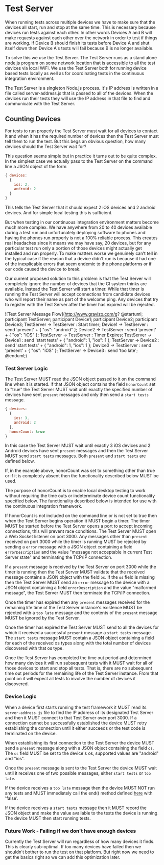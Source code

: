 # Test Server

When running tests across multiple devices we have to make sure that the devices all start, run and stop at the same
time. This is necessary because devices run tests against each other. In other words Devices A and B will make requests
against each other over the network in order to test if things are working. If Device B should finish its tests
before Device A and shut itself down then Device A's tests will fail because B is no longer available.

To solve this we use the Test Server. The Test Server runs as a stand alone node.js program on some network location
that is accessible to all the test devices via local WiFi. We use the Test Server both for running device based
tests locally as well as for coordinating tests in the continuous integration environment.

The Test Server is a singleton Node.js process. It's IP address is written in a file called server-address.js that
is passed to all of the devices. When the devices run their tests they will use the IP address in that file to
find and communicate with the Test Server.

## Counting Devices
For tests to run properly the Test Server must wait for all devices to contact it and when it has the required number
of devices then the Test Server must tell them to run the test. But this begs an obvious question, how many devices
should the Test Server wait for?

This question seems simple but in practice it turns out to be quite complex. In the simplest case we actually pass to
the Test Server on the command line a JSON object of the form:

```Javascript
{ devices:
  {
    ios: 2,
    android: 2
  }
}
```

This tells the Test Server that it should expect 2 iOS devices and 2 android devices. And for simple local testing
this is sufficient.

But when testing in our continuous integration environment matters become much more complex. We have anywhere from 20
to 40 devices available during a test run and unfortunately deploying software to phones and having the phones run
properly is not a 100% reliable process. This creates real headaches since it means we may have say, 20 devices, but
for any particular test run only a portion of those devices might actually get installed and run properly. To make
matters worse we genuinely can't tell in the typical case if the reason that a device didn't run is because it had
one of the inexplicable errors that seem endemic to the phone platforms or if our code caused the device to break.

Our current proposed solution to this problem is that the Test Server will completely ignore the number of devices
that the CI system thinks are available. Instead the Test Server will start a timer. While that timer is running
the Test Server will accept connections from candidate devices who will report their name as part of the welcome ping.
Any devices that try to register with the Test Server after the timer has expired will be rejected.

![Test Server Message Flow](http://www.gravizo.com/g?
@startuml;
participant TestServer;
participant Device1;
participant Device2;
participant Device3;
TestServer -> TestServer : Start timer;
Device1 -> TestServer : send 'present' + { "os": "android" };
Device2 -> TestServer : send 'present' + { "os": "iOS" };
TestServer -> TestServer : Timer Expires;
TestServer -> Device1 : send 'start tests' + { "android": 1, "ios": 1 };
TestServer -> Device2 : send 'start tests' + { "android": 1, "ios": 1 };
Device3 -> TestServer : send 'present' + { "os": "iOS" };
TestServer -> Device3 : send 'too late';
@enduml;)

### Test Server Logic

The Test Server MUST read the JSON object passed to it on the command line when it is started. If that JSON object
contains the field `honorCount` set to "true" the Test Server MUST wait until exactly the specified number of
devices have sent `present` messages and only then send a `start tests` message.

```Javascript
{ devices:
  {
    ios: 3,
    android: 2
  },
  honorCount: true
}
```

In this case the Test Server MUST wait until exactly 3 iOS devices and 2 Android devices have sent `present` messages
and then the Test Server MUST send `start tests` messages. Both `present` and `start tests` are defined below.

If, in the example above, honorCount was set to something other than true or if it is completely absent then the
functionality described below MUST be used.

The purpose of honorCount is to enable local desktop testing to work without requiring the time outs or indeterminate
device count functionality specified below. The functionality described below is intended for use with the 
continuous integration framework.

If honorCount is not included on the command line or is not set to true then when the Test Server begins operation it 
MUST begin a timer. The timer MUST be started before the Test Server opens a port to accept incoming connections, this
will prevent race conditions. The Test Server MUST open a Web Socket listener on port 3000. Any messages other than 
`present` received on port 3000 while the timer is running MUST be rejected by sending a `error` message with a JSON 
object containing a field `errorDescription` and the value "message not acceptable in current Test Server state" and 
terminating the TCP/IP connection. 
 
If a `present` message is received by the Test Server on port 3000 while the timer is running then the Test Server MUST 
validate that the received message contains a JSON object with the field `os`. 
If the `os` field is missing then the Test Server MUST send an `error` message to the device with a JSON object
containing a field `errorDescription` and the value "malformed message", the Test Server MUST then terminate the TCP/IP
connection.

Once the timer has expired then any `present` messages received for the remaining life time of the Test Server instance's
existence MUST be rejected with a `too late` message and the contents of the `present` message MUST be ignored by the
Test Server.

Once the timer has expired the Test Server MUST send to all the devices for which it received a successful
`present` message a `start tests` message. The `start tests` message MUST contain a JSON object containing a field
for each of the received os types along with the total number of devices discovered with that os type.

Once the Test Server has completed the time out period and determined how many devices it will run subsequent tests
with it MUST wait for all of those devices to start and stop all tests. That is, there are no subsequent time out
periods for the remaining life of the Test Server instance. From that point on it will expect all tests to involve
the number of devices it discovered.

### Device Logic

When a device first starts running the test framework it MUST read its `server-address.js` file to find the IP address
of its designated Test Server and then it MUST connect to that Test Server over port 3000. If a connection cannot be
successfully established the device MUST retry establishing the connection until it either succeeds or the test code
is terminated on the device.

When establishing its first connection to the Test Server the device MUST send a `present` message along with a JSON
object containing the field `os`. The `os` field MUST be set to the device's os, supported values are "android" and
"ios".

Once the `present` message is sent to the Test Server the device MUST wait until it receives one of two possible
messages, either `start tests` or `too late`. 

If the device receives a `too late` message then the device MUST NOT
run any tests and MUST immediately call the end() method defined [here](https://github.com/thaliproject/TestDummy#basics-of-using-ci)
with 'false'.

If the device receives a `start tests` message then it MUST record the JSON object and make the value available to
the tests the device is running. The device MUST then start running tests.

### Future Work - Failing if we don't have enough devices
Currently the Test Server will run regardless of how many devices it finds. This is clearly sub-optimal. If too many
devices have failed then we shouldn't bother to run the test on that platform. But right now we need to get the
basics right so we can add this optimization later.

